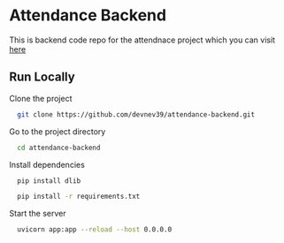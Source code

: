 
# Attendance Backend

This is backend code repo for the attendnace project which you can visit [here](https://someurl.com)



## Run Locally

Clone the project

```bash
  git clone https://github.com/devnev39/attendance-backend.git
```

Go to the project directory

```bash
  cd attendance-backend
```

Install dependencies
```bash
  pip install dlib
```

```bash
  pip install -r requirements.txt
```

Start the server

```bash
  uvicorn app:app --reload --host 0.0.0.0 
```


